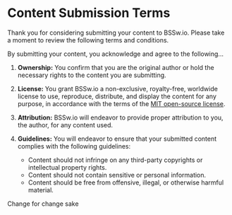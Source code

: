# Content Submission Terms

Thank you for considering submitting your content to BSSw.io.
Please take a moment to review the following terms and conditions.

By submitting your content, you acknowledge and agree to the following...

1. **Ownership:** You confirm that you are the original author or hold the necessary rights to the content you are submitting.
2. **License:** You grant BSSw.io a non-exclusive, royalty-free, worldwide license to use, reproduce, distribute, and display the content for any purpose, in accordance with the terms of the [MIT open-source license](LICENSE).
3. **Attribution:** BSSw.io will endeavor to provide proper attribution to you, the author, for any content used.
4. **Guidelines:** You will endeavor to ensure that your submitted content complies with the following guidelines:

   - Content should not infringe on any third-party copyrights or intellectual property rights.
   - Content should not contain sensitive or personal information.
   - Content should be free from offensive, illegal, or otherwise harmful material.
  
Change for change sake

<!---
Publish: No
---!>

